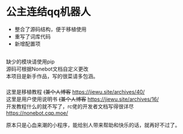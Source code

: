 # 公主连结qq机器人
* 整合了源码结构，便于移植使用  
* 重写了词库代码  
* 新增配置项
## 
缺少的模块请使用pip  
源码可根据Nonebot文档自定义更改  
本项目是新手作品，写的很菜请多包涵。  
### 
这里是移植教程 ~~(兼个人博客~~ https://jiewu.site/archives/40/  
这里是用户使用说明书 ~~(兼个人博客~~ https://jiewu.site/archives/16/  
开发教程什么的就不写了，rc佬的开发者文档写得很详尽 https://nonebot.cqp.moe/  
  
原本只是心血来潮的小程序，能给别人带来帮助和快乐的话，就再好不过了。
